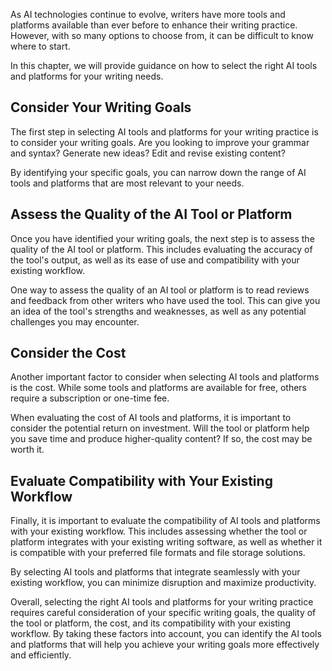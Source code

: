 
As AI technologies continue to evolve, writers have more tools and platforms available than ever before to enhance their writing practice. However, with so many options to choose from, it can be difficult to know where to start.

In this chapter, we will provide guidance on how to select the right AI tools and platforms for your writing needs.

Consider Your Writing Goals
---------------------------

The first step in selecting AI tools and platforms for your writing practice is to consider your writing goals. Are you looking to improve your grammar and syntax? Generate new ideas? Edit and revise existing content?

By identifying your specific goals, you can narrow down the range of AI tools and platforms that are most relevant to your needs.

Assess the Quality of the AI Tool or Platform
---------------------------------------------

Once you have identified your writing goals, the next step is to assess the quality of the AI tool or platform. This includes evaluating the accuracy of the tool's output, as well as its ease of use and compatibility with your existing workflow.

One way to assess the quality of an AI tool or platform is to read reviews and feedback from other writers who have used the tool. This can give you an idea of the tool's strengths and weaknesses, as well as any potential challenges you may encounter.

Consider the Cost
-----------------

Another important factor to consider when selecting AI tools and platforms is the cost. While some tools and platforms are available for free, others require a subscription or one-time fee.

When evaluating the cost of AI tools and platforms, it is important to consider the potential return on investment. Will the tool or platform help you save time and produce higher-quality content? If so, the cost may be worth it.

Evaluate Compatibility with Your Existing Workflow
--------------------------------------------------

Finally, it is important to evaluate the compatibility of AI tools and platforms with your existing workflow. This includes assessing whether the tool or platform integrates with your existing writing software, as well as whether it is compatible with your preferred file formats and file storage solutions.

By selecting AI tools and platforms that integrate seamlessly with your existing workflow, you can minimize disruption and maximize productivity.

Overall, selecting the right AI tools and platforms for your writing practice requires careful consideration of your specific writing goals, the quality of the tool or platform, the cost, and its compatibility with your existing workflow. By taking these factors into account, you can identify the AI tools and platforms that will help you achieve your writing goals more effectively and efficiently.
